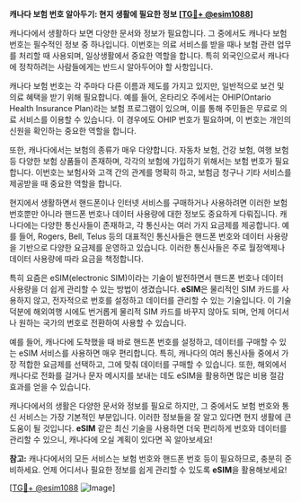 **캐나다 보험 번호 알아두기: 현지 생활에 필요한 정보 [[TG💪+ @esim1088](https://t.me/s/esim1088)]**

캐나다에서 생활하다 보면 다양한 문서와 정보가 필요합니다. 그 중에서도 캐나다 보험 번호는 필수적인 정보 중 하나입니다. 이번호는 의료 서비스를 받을 때나 보험 관련 업무를 처리할 때 사용되며, 일상생활에서 중요한 역할을 합니다. 특히 외국인으로서 캐나다에 정착하려는 사람들에게는 반드시 알아두어야 할 사항입니다.

캐나다 보험 번호는 각 주마다 다른 이름과 제도를 가지고 있지만, 일반적으로 보건 및 의료 혜택을 받기 위해 필요합니다. 예를 들어, 온타리오 주에서는 OHIP(Ontario Health Insurance Plan)라는 보험 프로그램이 있으며, 이를 통해 주민들은 무료로 의료 서비스를 이용할 수 있습니다. 이 경우에도 OHIP 번호가 필요하며, 이 번호는 개인의 신원을 확인하는 중요한 역할을 합니다.

또한, 캐나다에서는 보험의 종류가 매우 다양합니다. 자동차 보험, 건강 보험, 여행 보험 등 다양한 보험 상품들이 존재하며, 각각의 보험에 가입하기 위해서는 보험 번호가 필요합니다. 이번호는 보험사와 고객 간의 관계를 명확히 하고, 보험금 청구나 기타 서비스를 제공받을 때 중요한 역할을 합니다.

현지에서 생활하면서 핸드폰이나 인터넷 서비스를 구매하거나 사용하려면 이러한 보험 번호뿐만 아니라 핸드폰 번호나 데이터 사용량에 대한 정보도 중요하게 다뤄집니다. 캐나다에는 다양한 통신사들이 존재하고, 각 통신사는 여러 가지 요금제를 제공합니다. 예를 들어, Rogers, Bell, Telus 등의 대표적인 통신사들은 핸드폰 번호와 데이터 사용량을 기반으로 다양한 요금제를 운영하고 있습니다. 이러한 통신사들은 주로 월정액제나 데이터 사용량에 따라 요금을 책정합니다.

특히 요즘은 eSIM(electronic SIM)이라는 기술이 발전하면서 핸드폰 번호나 데이터 사용량을 더 쉽게 관리할 수 있는 방법이 생겼습니다. **eSIM**은 물리적인 SIM 카드를 사용하지 않고, 전자적으로 번호를 설정하고 데이터를 관리할 수 있는 기술입니다. 이 기술 덕분에 해외여행 시에도 번거롭게 물리적 SIM 카드를 바꾸지 않아도 되며, 언제 어디서나 원하는 국가의 번호로 전환하여 사용할 수 있습니다.

예를 들어, 캐나다에 도착했을 때 바로 핸드폰 번호를 설정하고, 데이터를 구매할 수 있는 eSIM 서비스를 사용하면 매우 편리합니다. 특히, 캐나다의 여러 통신사들 중에서 가장 적합한 요금제를 선택하고, 그에 맞춰 데이터를 구매할 수 있습니다. 또한, 해외에서 캐나다로 전화를 걸거나 문자 메시지를 보내는 데도 eSIM을 활용하면 많은 비용 절감 효과를 얻을 수 있습니다.

캐나다에서의 생활은 다양한 문서와 정보를 필요로 하지만, 그 중에서도 보험 번호와 통신 서비스는 가장 기본적인 부분입니다. 이러한 정보들을 잘 알고 있다면 현지 생활에 큰 도움이 될 것입니다. **eSIM** 같은 최신 기술을 사용하면 더욱 편리하게 번호와 데이터를 관리할 수 있으니, 캐나다에 오실 계획이 있다면 꼭 알아보세요!

**참고:** 캐나다에서의 모든 서비스는 보험 번호와 핸드폰 번호 등이 필요하므로, 충분히 준비하세요. 언제 어디서나 필요한 정보를 쉽게 관리할 수 있도록 **eSIM**을 활용해보세요!

[[TG💪+ @esim1088](https://t.me/s/esim1088) ![Image](https://i.postimg.cc/Y0z9fWf4/image.png)]